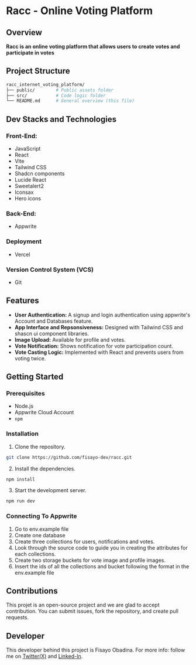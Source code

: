 # Racc - Online Voting Platform

## Overview

**Racc is an online voting platform that allows users to create votes and participate in votes**

## Project Structure

```bash
racc_internet_voting_platform/
├── public/        # Public assets folder
├── src/           # Code logic folder
└── README.md      # General overview (this file)
```

## Dev Stacks and Technologies

### Front-End:

- JavaScript
- React
- Vite
- Tailwind CSS
- Shadcn components
- Lucide React
- Sweetalert2
- Iconsax
- Hero icons

### Back-End:

- Appwrite

### Deployment

- Vercel

### Version Control System (VCS)

- Git

## Features

<!-- Blockchain Integration: Immutable message storage and retrieval on the blockchain.
User Authentication: Wallet-based login for secure and decentralized access.
Community Interaction: View and search for messages left by other users.
Guided Onboarding: A how-to page to help new users get started with blockchain.
Responsive UI: Optimized for all devices with Tailwind CSS.
Custom Notifications: Real-time feedback for user actions. -->

- __User Authentication:__ A signup and login authentication using appwrite's Account and Databases feature.
- __App Interface and Repsonsiveness:__ Designed with Tailwind CSS and shascn ui component libraries.
- __Image Upload:__ Available for profile and votes.
- __Vote Notification:__ Shows notification for vote participation count.
- __Vote Casting Logic:__ Implemented with React and prevents users from voting twice.

## Getting Started

### Prerequisites

- Node.js
- Appwrite Cloud Account
- `npm`

### Installation

1. Clone the repository.

```bash
git clone https://github.com/fisayo-dev/racc.git
```

2. Install the dependencies.

```bash
npm install
```

3. Start the development server.

```bash
npm run dev
```

### Connecting To Appwrite

1. Go to env.example file
2. Create one database
3. Create three collections for users, notifications and votes.
4. Look through the source code to guide you in creating the attributes for each collections.
5. Create two storage buckets for vote image and profile images.
6. Insert the ids of all the collections and bucket following the format in the env.example file

## Contributions

This projet is an open-source project and we are glad to accept contribution. You can submit issues, fork the repository, and create pull requests.

## Developer

This developer behind this project is Fisayo Obadina. For more info: follow me on [Twitter(X)](https://x.com/fisayocoder) and [Linked-In](https://www.linkedin.com/in/fisayo-obadina-a38614267/).
